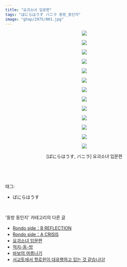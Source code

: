 ```yaml
---
title: "요괴소녀 입문편"
tags: "ばにらはうす バニラ 동방_동인지"
image: "ghap/2975/001.jpg"
---
```

<div class="article">
<p style="text-align: center; clear: none; float: none;"><img src="{{ site.nasurl }}/ghap/2975/001.jpg"/></p>
<p style="text-align: center; clear: none; float: none;"><img src="{{ site.nasurl }}/ghap/2975/002.jpg"/></p>
<p style="text-align: center; clear: none; float: none;"><img src="{{ site.nasurl }}/ghap/2975/003.jpg"/></p>
<p style="text-align: center; clear: none; float: none;"><img src="{{ site.nasurl }}/ghap/2975/004.jpg"/></p>
<p style="text-align: center; clear: none; float: none;"><img src="{{ site.nasurl }}/ghap/2975/005.jpg"/></p>
<p style="text-align: center; clear: none; float: none;"><img src="{{ site.nasurl }}/ghap/2975/006.jpg"/></p>
<p style="text-align: center; clear: none; float: none;"><img src="{{ site.nasurl }}/ghap/2975/007.jpg"/></p>
<p style="text-align: center; clear: none; float: none;"><img src="{{ site.nasurl }}/ghap/2975/008.jpg"/></p>
<p style="text-align: center; clear: none; float: none;"><img src="{{ site.nasurl }}/ghap/2975/009.jpg"/></p>
<p style="text-align: center; clear: none; float: none;"><img src="{{ site.nasurl }}/ghap/2975/010.jpg"/></p>
<p style="text-align: center; clear: none; float: none;"><img src="{{ site.nasurl }}/ghap/2975/011.jpg"/></p>
<p style="text-align: center; clear: none; float: none;"><img src="{{ site.nasurl }}/ghap/2975/012.jpg"/></p>
<p style="text-align: center; clear: none; float: none;"><img src="{{ site.nasurl }}/ghap/2975/013.jpg"/></p>
<p style="text-align: center; clear: none; float: none;">[ばにらはうす, バニラ] 요괴소녀 입문편</p>
<p><br/></p>
</div><br/>
<div class="tagTrail">
<p>태그: </p>
<ul>
<li>ばにらはうす</li>
</ul>
</div><br/>
<div class="another">
<p>'동방 동인지' 카테고리의 다른 글</p>
<ul>
<li><a href="/2016-12-21-ghap_2977">Rondo side：B REFLECTION</a></li>
<li><a href="/2016-12-21-ghap_2976">Rondo side：A CRISIS</a></li>
<li><a href="/2016-12-21-ghap_2975">요괴소녀 입문편</a></li>
<li><a href="/2016-12-21-ghap_2974">억지-동-방</a></li>
<li><a href="/2016-12-21-ghap_2972">바보의 여름나기</a></li>
<li><a href="/2016-12-21-ghap_2971">서교토에서 할로윈이 대유행하고 있는 것 같습니다!</a></li>
</ul>
</div><br/>
<div class="cb_module cb_fluid">
<div class="cb_wrt cb_profile">
</div><!-- commentList close -->
</div><br/>
